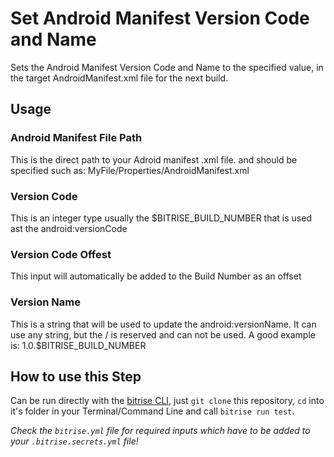 # Set Android Manifest Version Code and Name

Sets the Android Manifest Version Code and Name to the specified value, in the target AndroidManifest.xml file for the next build.

## Usage

### Android Manifest File Path

This is the direct path to your Adroid manifest .xml file. and should be specified such as: MyFile/Properties/AndroidManifest.xml

### Version Code
This is an integer type usually the $BITRISE_BUILD_NUMBER that is used ast the android:versionCode

### Version Code Offest
This input will automatically be added to the Build Number as an offset

### Version Name
This is a string that will be used to update the android:versionName. It can use any string, but the / is reserved and can not be used. A good example is: 1.0.$BITRISE_BUILD_NUMBER

## How to use this Step

Can be run directly with the [bitrise CLI](https://github.com/bitrise-io/bitrise),
just `git clone` this repository, `cd` into it's folder in your Terminal/Command Line
and call `bitrise run test`.

*Check the `bitrise.yml` file for required inputs which have to be
added to your `.bitrise.secrets.yml` file!*
